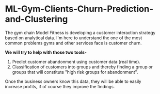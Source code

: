 # ML-Gym-Clients-Churn-Prediction-and-Clustering
The gym chain Model Fitness is developing a customer interaction strategy based on analytical data.
I'm here to understand the one of the most common problems gyms and other services face is customer churn.

**We will try to help with those two tools-**
1. Predict customer abandonment using customer data (real time).
2. Classification of customers into groups and thereby finding a group or groups that will constitute "high risk groups for abandonment".

Once the business owners know this data, they will be able to easily increase profits, if of course they improve the findings.

